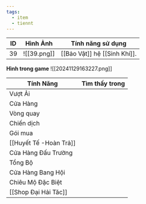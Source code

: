 ```yaml
---
tags:
  - item
  - tiennt
---
```


| ID  | Hình Ảnh    | Tính năng sử dụng            |
| --- | ----------- | ---------------------------- |
| 39  | ![[39.png]] | [[Bảo Vật]] hệ [[Sinh Khí]]. |
**Hình trong game**
![[20241129163227.png]]

| Tính Năng            | Tìm thấy trong |
| -------------------- | :------------: |
| Vượt Ải              |                |
| Cửa Hàng             |                |
| Vòng quay            |                |
| Chiến dịch           |                |
| Gói mua              |                |
| [[Huyết Tế -Hoàn Trả]]         |                |
| Cửa Hàng Đấu Trường  |                |
| Tổng Bộ              |                |
| Cửa Hàng Bang Hội    |                |
| Chiêu Mộ Đặc Biệt    |                |
| [[Shop Đại Hải Tăc]] |                |

